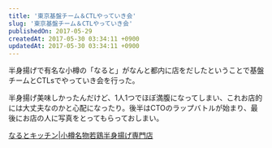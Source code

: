 ```yaml
---
title: '東京基盤チーム＆CTLやっていき会'
slug: '東京基盤チーム＆CTLやっていき会'
publishedOn: 2017-05-29
createdAt: 2017-05-30 03:34:11 +0900
updatedAt: 2017-05-30 03:34:11 +0900
---
```

半身揚げで有名な小樽の「なると」がなんと都内に店をだしたということで基盤チームとCTLsでやっていき会を行った。

半身揚げ美味しかったんだけど、1人1つでほぼ満腹になってしまい、これお店的には大丈夫なのかと心配になったり。後半はCTOのラップバトルが始まり、最後にお店の人に写真をとってもらっておしまい。

[なるとキッチン|小樽名物若鶏半身揚げ専門店](http://www.naruto-kitchen.com/)
